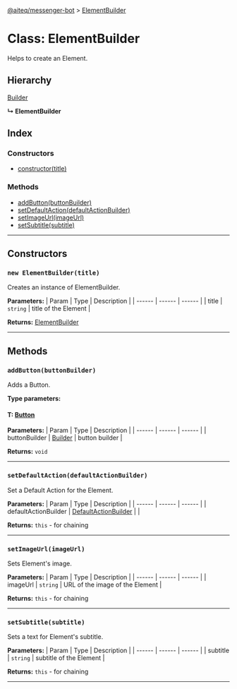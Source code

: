 [@aiteq/messenger-bot](../README.md) > [ElementBuilder](../classes/elementbuilder.md)

# Class: ElementBuilder

Helps to create an Element.

## Hierarchy

[Builder](builder.md)

**↳ ElementBuilder**

## Index

### Constructors

* [constructor(title)](elementbuilder.md#constructor)

### Methods

* [addButton(buttonBuilder)](elementbuilder.md#addbutton)
* [setDefaultAction(defaultActionBuilder)](elementbuilder.md#setdefaultaction)
* [setImageUrl(imageUrl)](elementbuilder.md#setimageurl)
* [setSubtitle(subtitle)](elementbuilder.md#setsubtitle)

---
## Constructors

<a id="constructor"></a>
### `new ElementBuilder(title)`

Creates an instance of ElementBuilder.

**Parameters:**
| Param | Type | Description |
| ------ | ------ | ------ |
| title | `string`   | title of the Element |

**Returns:** [ElementBuilder](elementbuilder.md)

---

## Methods

<a id="addbutton"></a>
###  `addButton(buttonBuilder)`

Adds a Button.

**Type parameters:**
#### T:  [Button](../modules/send.md#button)

**Parameters:**
| Param | Type | Description |
| ------ | ------ | ------ |
| buttonBuilder | [Builder](builder.md) | button builder |

**Returns:** `void`
___

<a id="setdefaultaction"></a>
###  `setDefaultAction(defaultActionBuilder)`

Set a Default Action for the Element.

**Parameters:**
| Param | Type | Description |
| ------ | ------ | ------ |
| defaultActionBuilder | [DefaultActionBuilder](defaultactionbuilder.md) |  |

**Returns:** `this` - for chaining
___

<a id="setimageurl"></a>
###  `setImageUrl(imageUrl)`

Sets Element's image.

**Parameters:**
| Param | Type | Description |
| ------ | ------ | ------ |
| imageUrl | `string`   | URL of the image of the Element |

**Returns:** `this` - for chaining
___

<a id="setsubtitle"></a>
###  `setSubtitle(subtitle)`

Sets a text for Element's subtitle.

**Parameters:**
| Param | Type | Description |
| ------ | ------ | ------ |
| subtitle | `string`   | subtitle of the Element |

**Returns:** `this` - for chaining
___
